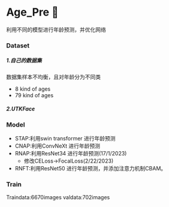 # Age_Pre 🚀
利用不同的模型进行年龄预测，并优化网络


### Dataset

##### 1.自己的数据集
数据集样本不均衡，且对年龄分为不同类
  - 8 kind of ages
  - 79 kind of ages
 
##### 2.UTKFace


### Model
- STAP:利用swin transformer 进行年龄预测
- CNAP:利用ConvNeXt 进行年龄预测
- RNAP:利用ResNet34 进行年龄预测(17/1/2023)
  - 修改CELoss->FocalLoss(2/22/2023)
- RNFT:利用ResNet50 进行年龄预测，并添加注意力机制CBAM。

### Train
Traindata:6670images valdata:702images
